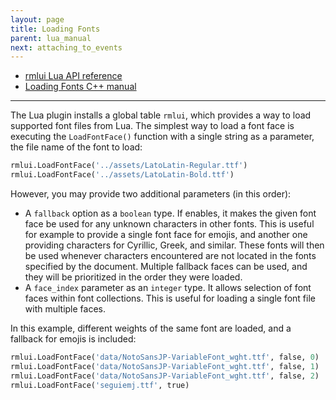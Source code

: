 ```yaml
---
layout: page
title: Loading Fonts
parent: lua_manual
next: attaching_to_events
---
```


- [rmlui Lua API reference](api_reference.html#rmlui)
- [Loading Fonts C++ manual](../cpp_manual/fonts.html)

---

The Lua plugin installs a global table `rmlui`, which provides a way to load supported font files from Lua. The simplest way to load a font face is executing the `LoadFontFace()` function with a single string as a parameter, the file name of the font to load:

```python
rmlui.LoadFontFace('../assets/LatoLatin-Regular.ttf')
rmlui.LoadFontFace('../assets/LatoLatin-Bold.ttf')
```

However, you may provide two additional parameters (in this order):

- A `fallback` option as a `boolean` type. If enables, it makes the given font face be used for any unknown characters in other fonts. This is useful for example to provide a single font face for emojis, and another one providing characters for Cyrillic, Greek, and similar. These fonts will then be used whenever characters encountered are not located in the fonts specified by the document. Multiple fallback faces can be used, and they will be prioritized in the order they were loaded.
- A `face_index` parameter as an `integer` type. It allows selection of font faces within font collections. This is useful for loading a single font file with multiple faces.

In this example, different weights of the same font are loaded, and a fallback for emojis is included:

```python
rmlui.LoadFontFace('data/NotoSansJP-VariableFont_wght.ttf', false, 0)
rmlui.LoadFontFace('data/NotoSansJP-VariableFont_wght.ttf', false, 1)
rmlui.LoadFontFace('data/NotoSansJP-VariableFont_wght.ttf', false, 2)
rmlui.LoadFontFace('seguiemj.ttf', true)
```
